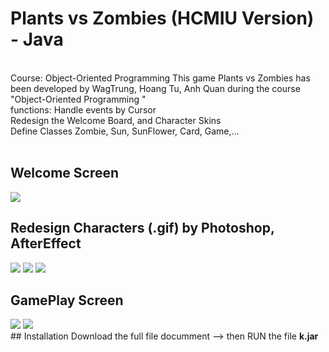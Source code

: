 # Plants vs Zombies (HCMIU Version) - Java</h1> 

<br> Course: Object-Oriented Programming 
This game Plants vs Zombies has been  developed by WagTrung, Hoang Tu, Anh Quan during the course "Object-Oriented Programming " 
<br> functions: Handle events by Cursor
<br> Redesign the Welcome Board, and Character Skins
<br> Define Classes Zombie, Sun, SunFlower, Card, Game,...
<br>
<br>

## Welcome Screen
<img src="https://www.upsieutoc.com/images/2020/06/12/intro.gif"  style="max-width:100%;">

## Redesign Characters (.gif) by Photoshop, AfterEffect
<div style=" display=flex">
<img src="https://www.upsieutoc.com/images/2020/06/12/sun-nh.gif"  style="max-width:100%;">
<img src="https://www.upsieutoc.com/images/2020/06/12/tim-nh.gif"  style="max-width:100%;">
<img src="https://www.upsieutoc.com/images/2020/06/12/xanh-nh.gif"  style="max-width:100%;">
<div>
  
## GamePlay Screen
  <div style=" display=flex">
<img src="https://www.upsieutoc.com/images/2020/06/12/Screenshot-860.png"  style="max-width:50%;">
<img src="https://www.upsieutoc.com/images/2020/06/12/Screenshot-859.png"  style="max-width:50%;">
<div>
## Installation
Download the full file documment --> then RUN the file <b>k.jar </b>




